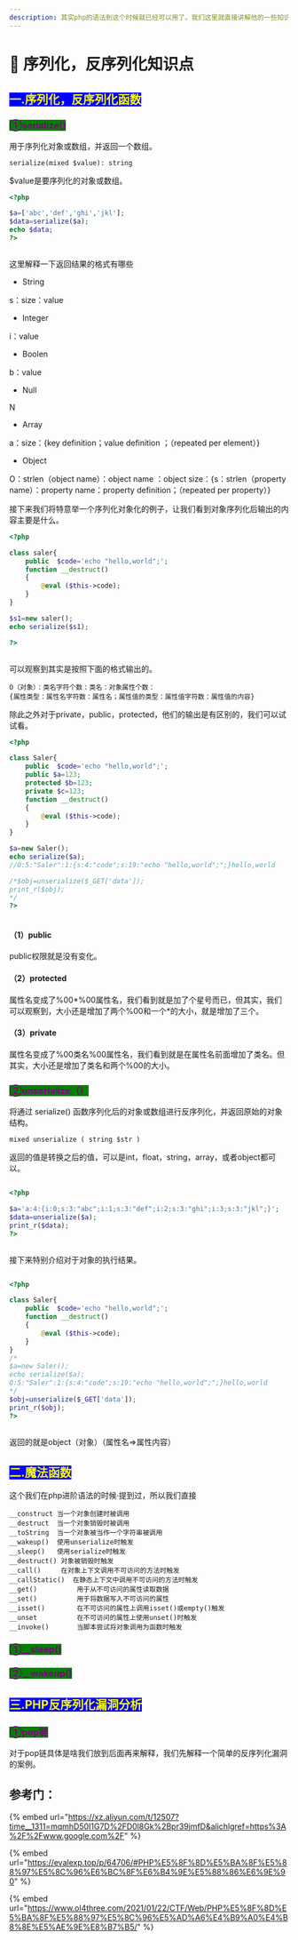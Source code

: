 ```yaml
---
description: 其实php的语法到这个时候就已经可以用了。我们这里就直接讲解他的一些知识点了。
---
```


# 🚅 序列化，反序列化知识点

## <mark style="color:yellow;background-color:blue;">一.序列化，反序列化函数</mark>

### <mark style="color:purple;background-color:green;">①serialize()</mark>

用于序列化对象或数组，并返回一个数组。

```
serialize(mixed $value): string
```

$value是要序列化的对象或数组。

```php
<?php

$a=['abc','def','ghi','jkl'];
$data=serialize($a);
echo $data;
?>

```

<figure><img src="../.gitbook/assets/image (102).png" alt=""><figcaption></figcaption></figure>

这里解释一下返回结果的格式有哪些

* String

s：size：value

* Integer

i：value

* Boolen

b：value

* Null

N

* Array

a：size：{key definition；value definition ；（repeated per element）}

* Object

O：strlen（object name）：object name ：object size：{s：strlen（property name）：property name：property definition；（repeated per property）}



接下来我们将特意举一个序列化对象化的例子，让我们看到对象序列化后输出的内容主要是什么。

```php
<?php

class saler{
    public  $code='echo "hello,world";';
    function __destruct()
    {
        @eval ($this->code);
    }
}

$s1=new saler();
echo serialize($s1);

?>

```

<figure><img src="../.gitbook/assets/image (104).png" alt=""><figcaption></figcaption></figure>

可以观察到其实是按照下面的格式输出的。

```
O（对象）：类名字符个数：类名：对象属性个数：
{属性类型：属性名字符数：属性名；属性值的类型：属性值字符数：属性值的内容}
```

除此之外对于private，public，protected，他们的输出是有区别的，我们可以试试看。

```php
<?php

class Saler{
    public  $code='echo "hello,world";';
    public $a=123;
    protected $b=123;
    private $c=123;
    function __destruct()
    {
        @eval ($this->code);
    }
}

$a=new Saler();
echo serialize($a);
//O:5:"Saler":1:{s:4:"code";s:19:"echo "hello,world";";}hello,world

/*$obj=unserialize($_GET['data']);
print_r($obj);
*/
?>
```

<figure><img src="../.gitbook/assets/image (106).png" alt=""><figcaption></figcaption></figure>

#### （1）public

public权限就是没有变化。

#### （2）protected

属性名变成了%00\*%00属性名，我们看到就是加了个星号而已，但其实，我们可以观察到，大小还是增加了两个%00和一个\*的大小，就是增加了三个。

#### （3）private

属性名变成了%00类名%00属性名，我们看到就是在属性名前面增加了类名。但其实，大小还是增加了类名和两个%00的大小。



### <mark style="color:purple;background-color:green;">②unserialize（）</mark>

将通过 serialize() 函数序列化后的对象或数组进行反序列化，并返回原始的对象结构。

```
mixed unserialize ( string $str )
```

返回的值是转换之后的值，可以是int，float，string，array，或者object都可以。

```php

<?php

$a='a:4:{i:0;s:3:"abc";i:1;s:3:"def";i:2;s:3:"ghi";i:3;s:3:"jkl";}';
$data=unserialize($a);
print_r($data);
?>

```

<figure><img src="../.gitbook/assets/image (103).png" alt=""><figcaption></figcaption></figure>

接下来特别介绍对于对象的执行结果。

```php

<?php

class Saler{
    public  $code='echo "hello,world";';
    function __destruct()
    {
        @eval ($this->code);
    }
}
/*
$a=new Saler();
echo serialize($a);
O:5:"Saler":1:{s:4:"code";s:19:"echo "hello,world";";}hello,world
*/
$obj=unserialize($_GET['data']);
print_r($obj);
?>

```

<figure><img src="../.gitbook/assets/image (105).png" alt=""><figcaption></figcaption></figure>

返回的就是object（对象）（属性名=>属性内容）







## <mark style="color:yellow;background-color:blue;">二.魔法函数</mark>

这个我们在php进阶语法的时候·提到过，所以我们直接

```
__construct 当一个对象创建时被调用
__destruct  当一个对象销毁时被调用
__toString  当一个对象被当作一个字符串被调用
__wakeup()  使用unserialize时触发
__sleep()   使用serialize时触发
__destruct() 对象被销毁时触发
__call()     在对象上下文调用不可访问的方法时触发
__callStatic()  在静态上下文中调用不可访问的方法时触发
__get()          用于从不可访问的属性读取数据
__set()          用于将数据写入不可访问的属性
__isset()        在不可访问的属性上调用isset()或empty()触发
__unset          在不可访问的属性上使用unset()时触发
__invoke()       当脚本尝试将对象调用为函数时触发
```



### <mark style="color:purple;background-color:green;">①\_\_sleep()</mark>









### <mark style="color:purple;background-color:green;">②\_\_wakeup()</mark>















## <mark style="color:yellow;background-color:blue;">三.PHP反序列化漏洞分析</mark>

### <mark style="color:purple;background-color:green;">①pop链</mark>

对于pop链具体是啥我们放到后面再来解释，我们先解释一个简单的反序列化漏洞的案例。



































## 参考门：

{% embed url="https://xz.aliyun.com/t/12507?time__1311=mqmhD50I1G7D%2FD0l8Gk%2Bpr39jmfD&alichlgref=https%3A%2F%2Fwww.google.com%2F" %}

{% embed url="https://evalexp.top/p/64706/#PHP%E5%8F%8D%E5%BA%8F%E5%88%97%E5%8C%96%E6%BC%8F%E6%B4%9E%E5%88%86%E6%9E%90" %}

{% embed url="https://www.ol4three.com/2021/01/22/CTF/Web/PHP%E5%8F%8D%E5%BA%8F%E5%88%97%E5%8C%96%E5%AD%A6%E4%B9%A0%E4%B8%8E%E5%AE%9E%E8%B7%B5/" %}
